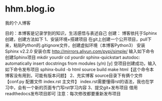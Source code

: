 # hhm.blog.io
我的个人博客

目的：本博客是记录学到的知识，生活感悟与表述自己
创建：
    博客依托于Sphinx创建，创建方法如下
    1、安装环境+搭建项目
        在git上创建一个公开项目，pull下来，粘贴Python的.gitignore文件，创建虚拟环境（本博客Python3）
        安装Sphinx v2.2.0
        安装仓库 http://mirrors.aliyun.com/pypi/simple/
        输入如下命令创建Sphinx项目
            mkdir yourdir
            cd yourdir
            sphinx-quickstart
        autodoc: automatically insert docstrings from modules (y/n) [y]
        空项目创建成功，输入如下命令发布项目
            sphinx-build -b html source build
            make html【这个命令本博客没有用到，可能有版本问题】
    2、充实博客
        source目录下有俩个文件【conf.py 配置文件 index.rst 主文件】
        index.rst需要懂得rst的语法，我也在学习中，会有一个新的页面专门写rst学习内容
    3、提交git+发布项目
        借用readthedocs发布项目即可
注意：每次修改都要重新发布项目
